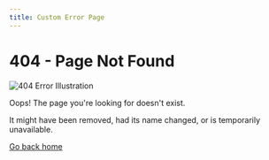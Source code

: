 ```yaml
---
title: Custom Error Page
---
```


# 404 - Page Not Found

![404 Error Illustration](/illustrations/404.svg)

Oops! The page you're looking for doesn't exist.

It might have been removed, had its name changed, or is temporarily unavailable.

[Go back home](/)

